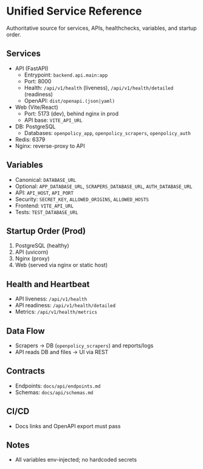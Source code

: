 # Unified Service Reference

Authoritative source for services, APIs, healthchecks, variables, and startup order.

## Services
- API (FastAPI)
  - Entrypoint: `backend.api.main:app`
  - Port: 8000
  - Health: `/api/v1/health` (liveness), `/api/v1/health/detailed` (readiness)
  - OpenAPI: `dist/openapi.(json|yaml)`
- Web (Vite/React)
  - Port: 5173 (dev), behind nginx in prod
  - API base: `VITE_API_URL`
- DB: PostgreSQL
  - Databases: `openpolicy_app`, `openpolicy_scrapers`, `openpolicy_auth`
- Redis: 6379
- Nginx: reverse-proxy to API

## Variables
- Canonical: `DATABASE_URL`
- Optional: `APP_DATABASE_URL`, `SCRAPERS_DATABASE_URL`, `AUTH_DATABASE_URL`
- API: `API_HOST`, `API_PORT`
- Security: `SECRET_KEY`, `ALLOWED_ORIGINS`, `ALLOWED_HOSTS`
- Frontend: `VITE_API_URL`
- Tests: `TEST_DATABASE_URL`

## Startup Order (Prod)
1. PostgreSQL (healthy)
2. API (uvicorn)
3. Nginx (proxy)
4. Web (served via nginx or static host)

## Health and Heartbeat
- API liveness: `/api/v1/health`
- API readiness: `/api/v1/health/detailed`
- Metrics: `/api/v1/health/metrics`

## Data Flow
- Scrapers → DB (`openpolicy_scrapers`) and reports/logs
- API reads DB and files → UI via REST

## Contracts
- Endpoints: `docs/api/endpoints.md`
- Schemas: `docs/api/schemas.md`

## CI/CD
- Docs links and OpenAPI export must pass

## Notes
- All variables env-injected; no hardcoded secrets